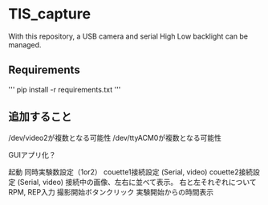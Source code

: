 # TIS\_capture
With this repository, a USB camera and serial High Low backlight can be managed.

## Requirements
'''
pip install -r requirements.txt
'''


## 追加すること
/dev/video2が複数となる可能性
/dev/ttyACM0が複数となる可能性

GUIアプリ化？

起動
同時実験数設定（1or2）
couette1接続設定 (Serial, video)
couette2接続設定 (Serial, video)
接続中の画像、左右に並べて表示。
右と左それぞれについて
RPM, REP入力
撮影開始ボタンクリック
実験開始からの時間表示
